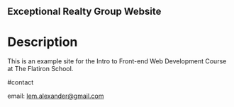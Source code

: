 Exceptional Realty Group Website
---

# Description

This is an example site for the Intro to Front-end Web Development Course at The Flatiron School.

#contact  

email: lem.alexander@gmail.com
